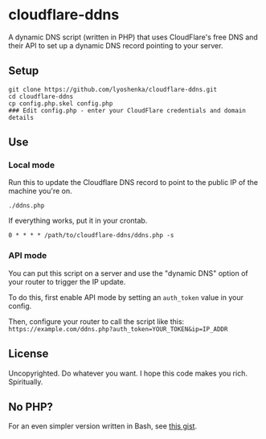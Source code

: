# cloudflare-ddns

A dynamic DNS script (written in PHP) that uses CloudFlare's free DNS and their API to set up a dynamic DNS record pointing to your server.

## Setup

```
git clone https://github.com/lyoshenka/cloudflare-ddns.git
cd cloudflare-ddns
cp config.php.skel config.php
### Edit config.php - enter your CloudFlare credentials and domain details
```

## Use

### Local mode

Run this to update the Cloudflare DNS record to point to the public IP of the machine you're on.

```
./ddns.php
```

If everything works, put it in your crontab.

```
0 * * * * /path/to/cloudflare-ddns/ddns.php -s
``` 

### API mode

You can put this script on a server and use the "dynamic DNS" option of your router to trigger the IP update.

To do this, first enable API mode by setting an `auth_token` value in your config. 

Then, configure your router to call the script like this: `https://example.com/ddns.php?auth_token=YOUR_TOKEN&ip=IP_ADDR`

## License

Uncopyrighted. Do whatever you want. I hope this code makes you rich. Spiritually.

## No PHP?

For an even simpler version written in Bash, see [this gist](https://gist.github.com/lyoshenka/6257440).
